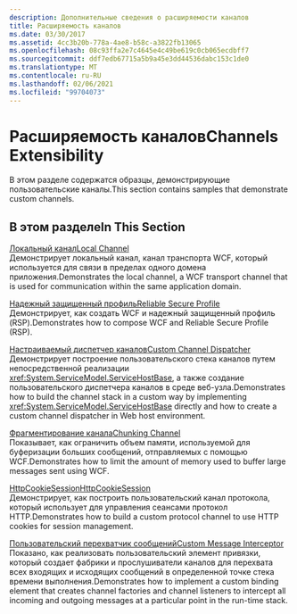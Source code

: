 ```yaml
---
description: Дополнительные сведения о расширяемости каналов
title: Расширяемость каналов
ms.date: 03/30/2017
ms.assetid: 4cc3b20b-778a-4ae8-b58c-a3822fb13065
ms.openlocfilehash: 08c93ffa2e7c4645e4c49be619c0cb065ecdbff7
ms.sourcegitcommit: ddf7edb67715a5b9a45e3dd44536dabc153c1de0
ms.translationtype: MT
ms.contentlocale: ru-RU
ms.lasthandoff: 02/06/2021
ms.locfileid: "99704073"
---
```

# <a name="channels-extensibility"></a><span data-ttu-id="2167a-103">Расширяемость каналов</span><span class="sxs-lookup"><span data-stu-id="2167a-103">Channels Extensibility</span></span>

<span data-ttu-id="2167a-104">В этом разделе содержатся образцы, демонстрирующие пользовательские каналы.</span><span class="sxs-lookup"><span data-stu-id="2167a-104">This section contains samples that demonstrate custom channels.</span></span>  
  
## <a name="in-this-section"></a><span data-ttu-id="2167a-105">В этом разделе</span><span class="sxs-lookup"><span data-stu-id="2167a-105">In This Section</span></span>  

 [<span data-ttu-id="2167a-106">Локальный канал</span><span class="sxs-lookup"><span data-stu-id="2167a-106">Local Channel</span></span>](local-channel.md)  
 <span data-ttu-id="2167a-107">Демонстрирует локальный канал, канал транспорта WCF, который используется для связи в пределах одного домена приложения.</span><span class="sxs-lookup"><span data-stu-id="2167a-107">Demonstrates the local channel, a WCF transport channel that is used for communication within the same application domain.</span></span>  
  
 [<span data-ttu-id="2167a-108">Надежный защищенный профиль</span><span class="sxs-lookup"><span data-stu-id="2167a-108">Reliable Secure Profile</span></span>](reliable-secure-profile.md)  
 <span data-ttu-id="2167a-109">Демонстрирует, как создать WCF и надежный защищенный профиль (RSP).</span><span class="sxs-lookup"><span data-stu-id="2167a-109">Demonstrates how to compose WCF and Reliable Secure Profile (RSP).</span></span>  
  
 [<span data-ttu-id="2167a-110">Настраиваемый диспетчер каналов</span><span class="sxs-lookup"><span data-stu-id="2167a-110">Custom Channel Dispatcher</span></span>](custom-channel-dispatcher.md)  
 <span data-ttu-id="2167a-111">Демонстрирует построение пользовательского стека каналов путем непосредственной реализации <xref:System.ServiceModel.ServiceHostBase>, а также создание пользовательского диспетчера каналов в среде веб-узла.</span><span class="sxs-lookup"><span data-stu-id="2167a-111">Demonstrates how to build the channel stack in a custom way by implementing <xref:System.ServiceModel.ServiceHostBase> directly and how to create a custom channel dispatcher in Web host environment.</span></span>  
  
 [<span data-ttu-id="2167a-112">Фрагментирование канала</span><span class="sxs-lookup"><span data-stu-id="2167a-112">Chunking Channel</span></span>](chunking-channel.md)  
 <span data-ttu-id="2167a-113">Показывает, как ограничить объем памяти, используемой для буферизации больших сообщений, отправляемых с помощью WCF.</span><span class="sxs-lookup"><span data-stu-id="2167a-113">Demonstrates how to limit the amount of memory used to buffer large messages sent using WCF.</span></span>
  
 [<span data-ttu-id="2167a-114">HttpCookieSession</span><span class="sxs-lookup"><span data-stu-id="2167a-114">HttpCookieSession</span></span>](httpcookiesession.md)  
 <span data-ttu-id="2167a-115">Демонстрирует, как построить пользовательский канал протокола, который использует для управления сеансами протокол HTTP.</span><span class="sxs-lookup"><span data-stu-id="2167a-115">Demonstrates how to build a custom protocol channel to use HTTP cookies for session management.</span></span>  
  
 [<span data-ttu-id="2167a-116">Пользовательский перехватчик сообщений</span><span class="sxs-lookup"><span data-stu-id="2167a-116">Custom Message Interceptor</span></span>](custom-message-interceptor.md)  
 <span data-ttu-id="2167a-117">Показано, как реализовать пользовательский элемент привязки, который создает фабрики и прослушиватели каналов для перехвата всех входящих и исходящих сообщений в определенной точке стека времени выполнения.</span><span class="sxs-lookup"><span data-stu-id="2167a-117">Demonstrates how to implement a custom binding element that creates channel factories and channel listeners to intercept all incoming and outgoing messages at a particular point in the run-time stack.</span></span>
